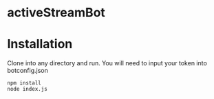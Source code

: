 # activeStreamBot


# Installation
Clone into any directory and run.
You will need to input your token into botconfig.json
```
npm install
node index.js
```
